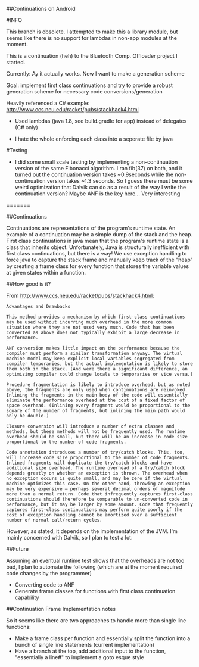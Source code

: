 ##Continuations on Android


#INFO

This branch is obsolete. I attempted to make this a library module, but seems like there is no support for lambdas in non-app modules at the moment.









This is a continuation (heh) to the Bluetooth Comp. Offloader project I started.

Currently: Ay it actually works. Now I want to make a generation scheme

Goal: implement first class continuations and try to provide a robust generation scheme for necessary code conversions/generation

Heavily referenced a C# example: http://www.ccs.neu.edu/racket/pubs/stackhack4.html

- Used lambdas (java 1.8, see build.gradle for app) instead of delegates (C# only)

- I hate the whole enforcing each class into a seperate file by java


#Testing

- I did some small scale testing by implementing a non-continuation version of the same Fibonacci algorithm. I ran fib(37) on both, and it turned out the continuation version takes ~0.9seconds while the non-continuation version takes ~1.3 seconds. So I guess there must be some weird optimization that Dalvik can do as a result of the way I write the continuation version? Maybe ANF is the key here... Very interesting

=======

##Continuations

Continuations are representations of the program's runtime state. An example of a continuation may be a simple dump of the stack and the heap. First class continuations in java mean that the program's runtime state is a class that inherits object. Unfortunately, Java is structurally inefficient with first class continuations, but there is a way! We use exception handling to force java to capture the stack frame and manually keep track of the "heap" by creating a frame class for every function that stores the variable values at given states within a function.

##How good is it?

From http://www.ccs.neu.edu/racket/pubs/stackhack4.html:
```
Advantages and Drawbacks

This method provides a mechanism by which first-class continuations may be used without incurring much overhead in the more common situation where they are not used very much. Code that has been converted as above does not typically exhibit a large decrease in performance.

ANF conversion makes little impact on the performance because the compiler must perform a similar transformation anyway. The virtual machine model may keep explicit local variables segregated from compiler temporaries, but the actual implementation is likely to store them both in the stack. (And were there a significant difference, an optimizing compiler could change locals to temporaries or vice versa.)

Procedure fragmentation is likely to introduce overhead, but as noted above, the fragments are only used when continuations are reinvoked. Inlining the fragments in the main body of the code will essentially eliminate the performance overhead at the cost of a fixed factor of space overhead. (Inlining every fragment would be proportional to the square of the number of fragments, but inlining the main path would only be double.)

Closure conversion will introduce a number of extra classes and methods, but these methods will not be frequently used. The runtime overhead should be small, but there will be an increase in code size proportional to the number of code fragments.

Code annotation introduces a number of try/catch blocks. This, too, will increase code size proportional to the number of code fragments. Inlined fragments will duplicate the try/catch blocks and have additional size overhead. The runtime overhead of a try/catch block depends greatly on whether an exception is thrown. The overhead when no exception occurs is quite small, and may be zero if the virtual machine optimizes this case. On the other hand, throwing an exception may be very expensive — perhaps several decimal orders of magnitude more than a normal return. Code that infrequently captures first-class continuations should therefore be comparable to un-converted code in performance, but it may be larger by some amount. Code that frequently captures first-class continuations may perform quite poorly if the cost of exception handling cannot be amortized over a sufficient number of normal call/return cycles.
```

However, as stated, it depends on the implementation of the JVM. I'm mainly concerned with Dalvik, so I plan to test a lot.

##Future

Assuming an eventual runtime test shows that the overheads are not too bad, I plan to automate the following (which are at the moment required code changes by the programmer)

- Converting code to ANF
- Generate frame classes for functions with first class continuation capability


##Continuation Frame Implementation notes

So it seems like there are two approaches to handle more than single line functions:

- Make a frame class per function and essentially split the function into a bunch of single line statements (current implementation)
- Have a branch at the top, add additional input to the function, "essentially a line#" to implement a goto esque style